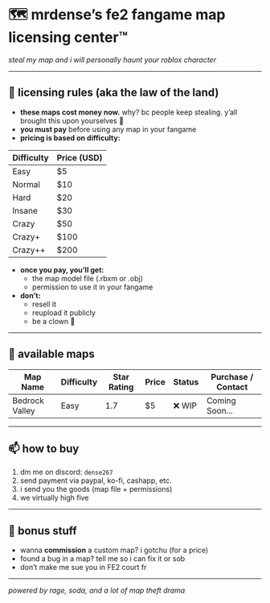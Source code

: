 # 🗺️ mrdense’s fe2 fangame map licensing center™
*steal my map and i will personally haunt your roblox character*

---

## 💸 licensing rules (aka the law of the land)

- **these maps cost money now.** why? bc people keep stealing. y’all brought this upon yourselves 😤
- **you must pay** before using any map in your fangame
- **pricing is based on difficulty:**

| Difficulty | Price (USD) |
|------------|-------------|
| Easy       | $5          |
| Normal     | $10         |
| Hard       | $20         |
| Insane     | $30         |
| Crazy      | $50         |
| Crazy+     | $100        |
| Crazy++    | $200        |

- **once you pay, you’ll get:**
	- the map model file (.rbxm or .obj)
	- permission to use it in your fangame
- **don’t:**
	- resell it
	- reupload it publicly
	- be a clown 🤡

---

## 🧱 available maps

| Map Name       | Difficulty  | Star Rating | Price | Status   | Purchase / Contact |
|----------------|-------------|-------------|--------|----------|---------------------|
| Bedrock Valley | Easy        | 1.7         | $5     | ❌ WIP | Coming Soon...    |

---

## 📫 how to buy

1. dm me on discord: `dense267`
2. send payment via paypal, ko-fi, cashapp, etc.
3. i send you the goods (map file + permissions)
4. we virtually high five

---

## 🧃 bonus stuff

- wanna **commission** a custom map? i gotchu (for a price)
- found a bug in a map? tell me so i can fix it or sob
- don’t make me sue you in FE2 court fr

---

*powered by rage, soda, and a lot of map theft drama*
